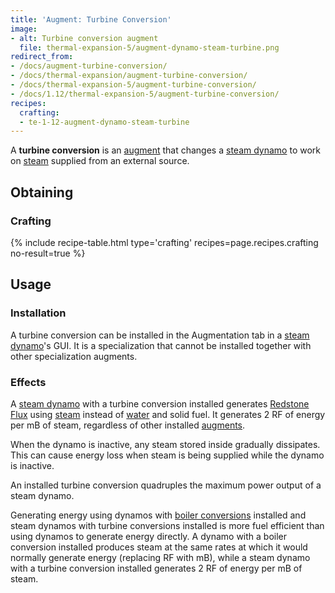 ```yaml
---
title: 'Augment: Turbine Conversion'
image:
- alt: Turbine conversion augment
  file: thermal-expansion-5/augment-dynamo-steam-turbine.png
redirect_from:
- /docs/augment-turbine-conversion/
- /docs/thermal-expansion/augment-turbine-conversion/
- /docs/thermal-expansion-5/augment-turbine-conversion/
- /docs/1.12/thermal-expansion-5/augment-turbine-conversion/
recipes:
  crafting:
  - te-1-12-augment-dynamo-steam-turbine
---
```


A **turbine conversion** is an [augment](../augments/) that changes a [steam
dynamo](../steam-dynamo/) to work on [steam](../../thermal-foundation/steam/) supplied from an
external source.


Obtaining
---------

### Crafting
{% include recipe-table.html type='crafting' recipes=page.recipes.crafting no-result=true %}


Usage
-----

### Installation
A turbine conversion can be installed in the Augmentation tab in a [steam
dynamo](../steam-dynamo/)'s GUI. It is a specialization that cannot be
installed together with other specialization augments.

### Effects
A [steam dynamo](../steam-dynamo/) with a turbine conversion installed
generates [Redstone Flux](/docs/redstone-flux/) using [steam](../../thermal-foundation/steam/)
instead of [water](https://minecraft.wiki/w/Water) and solid fuel. It
generates 2 RF of energy per mB of steam, regardless of other installed
[augments](../augments/).

When the dynamo is inactive, any steam stored inside gradually dissipates. This
can cause energy loss when steam is being supplied while the dynamo is inactive.

An installed turbine conversion quadruples the maximum power output of a steam
dynamo.

Generating energy using dynamos with [boiler
conversions](../augment-boiler-conversion/) installed and steam dynamos with
turbine conversions installed is more fuel efficient than using dynamos to
generate energy directly. A dynamo with a boiler conversion installed produces
steam at the same rates at which it would normally generate energy (replacing RF
with mB), while a steam dynamo with a turbine conversion installed generates 2
RF of energy per mB of steam.
